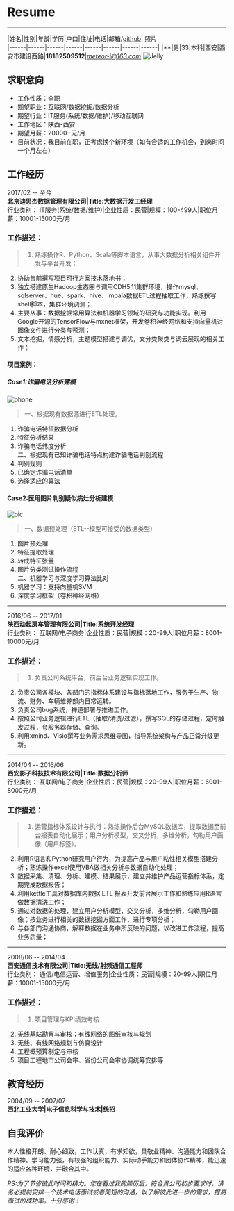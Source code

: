 # Resume
----------
|姓名|性别|年龄|学历|户口|住址|电话|邮箱/[github](http://github.com/meteorwen "github")| 照片   
|------|------|------|------|------|------|------|------|
|**|男|33|本科|西安|西安市建设西路|**18182509512**|*meteor-i@163.com*|![Jelly](https://i.imgur.com/e34qBTZ.png)

## 求职意向
> 
- 工作性质：全职
- 期望职业：互联网/数据挖掘/数据分析
- 期望行业：IT服务(系统/数据/维护)/移动互联网
- 工作地区：陕西-西安
- 期望月薪：20000+元/月
- 目前状况：我目前在职，正考虑换个新环境（如有合适的工作机会，到岗时间一个月左右）
## 工作经历
 2017/02 -- 至今 <br>
**北京迪思杰数据管理有限公司|Title:大数据开发工经理** <br>
行业类别： IT服务(系统/数据/维护)|企业性质：民营|规模：100-499人|职位月薪：10001-15000元/月

### 工作描述：<br>
>1. 熟练操作R、Python、Scala等脚本语言，从事大数据分析相关组件开发与平台开发； 
2. 协助售前撰写项目可行方案技术落地书；
3. 独立搭建原生Hadoop生态圈与调用CDH5.11集群环境，操作mysql、sqlserver、hue、spark、hive、impala数据ETL过程抽取工作，熟练撰写shell脚本，集群环境调测；
4. 主要从事：数据挖掘常用算法和机器学习领域的研究与功能实现。利用Google开源的TensorFlow与mxnet框架，开发卷积神经网络和支持向量机对图像文件进行分类与预测；
5. 文本挖掘，情感分析，主题模型搭建与调优，文分类聚类与词云展现的相关工作；
#### 项目案例：
##### Case1:诈骗电话分析建模
![phone](https://i.imgur.com/EPRWXvT.png)
>一、根据现有数据源进行ETL处理。<br>
1. 诈骗电话特征数据分析<br>
2. 特征分析结果<br>
3. 诈骗电话纬度分析<br>
二、根据现有已知诈骗电话特点构建诈骗电话判别流程<br>
1. 判别规则<br>
2. 已确定诈骗电话清单<br>
3. 选择适应的算法<br>

#### Case2:医用图片判别疑似病灶分析建模
![pic](https://i.imgur.com/9kLzIQJ.png)
>一、数据预处理（ETL--模型可接受的数据类型）<br>
1. 图片预处理<br>
2. 特征提取处理<br>
3. 转成特征张量<br>
4. 图片分类测试操作流程<br>
二、机器学习与深度学习算法比对<br>
1. 机器学习：支持向量机SVM<br>
2. 深度学习框架（卷积神经网络）<br>

----------
2016/06 -- 2017/01<br>
**陕西动起房车管理有限公司|Title:系统开发经理**<br>
行业类别： 互联网/电子商务|企业性质：民营|规模：20-99人|职位月薪：8001-10000元/月
### 工作描述：
>1. 负责公司系统平台，前后台业务逻辑实现工作。
2. 负责公司各模块、各部门的指标体系建设与指标落地工作，服务于生产、物流、财务、车辆维养部内日常运转。
3. 负责公司bug系统，禅道部署与推进工作。
4. 按照公司业务逻辑进行ETL（抽取/清洗/过滤），撰写SQL的存储过程，定时触发过程，夸服务器存储、查询。
5. 利用xmind、Visio撰写业务需求思维导图，指导系统架构与产品正常升级更新。

----------
2014/04 -- 2016/06<br>
**西安影子科技技术有限公司|Title:数据分析师**<br>
行业类别： 互联网/电子商务|企业性质：民营|规模：20-99人|职位月薪：6001-8000元/月
### 工作描述：
>1. 运营指标体系设计与执行：熟练操作后台MySQL数据库，提取数据至前台报表自动化展示；用户分析模型，交叉分析，多维分析，勾勒用户画像（用户标签）。
2. 利用R语言和Python研究用户行为，为提高产品与用户粘性相关模型搭建分析；熟练操作excel使用VBA做相关分析与数据自动化处理；
3. 数据采集、清理、分析、建模、结果展示，建立并维护产品运营指标体系，定期完成数据报告；
4. 利用kettle工具对数据库内数据 ETL 报表开发前台展示工作和熟练应用R语言做数据清洗工作；
5. 通过对数据的处理，建立用户分析模型，交叉分析，多维分析，勾勒用户画像；按业务进行相关的数据挖掘方面工作，进行专项分析；
6. 与各部门沟通协商，解释数据在业务中所反映的问题，以改进工作流程，提高业务质量；

----------
2008/06 -- 2014/04<br>
**西安通信技术有限公司|Title:无线/射频通信工程师**<br>
行业类别： 通信/电信运营、增值服务|企业性质：民营|规模：20-99人|职位月薪：10001-15000元/月
### 工作描述：
>1. 项目管理与KPI绩效考核
2. 无线基站勘察与审核；有线网络的图纸审核与规划
3. 无线、有线网络规划与仿真设计
4. 工程概预算制定与审核
5. 项目工程地市公司会审、省份公司会审协调统筹安排等

## 教育经历
2004/09 -- 2007/07<br>
**西北工业大学|电子信息科学与技术|统招**

## 自我评价
本人性格开朗、耐心细致，工作认真，有求知欲，具敬业精神、沟通能力和团队合作精神。学习能力强，有较强的组织能力、实际动手能力和团体协作精神，能迅速的适应各种环境，并融合其中。

*PS:为了节省彼此时间和精力。您在看过我的简历后，符合贵公司初步要求时，请务必提前安排一个技术电话面试或者简短的沟通，以了解彼此进一步的需求，提高面试的成功率。十分感谢！*